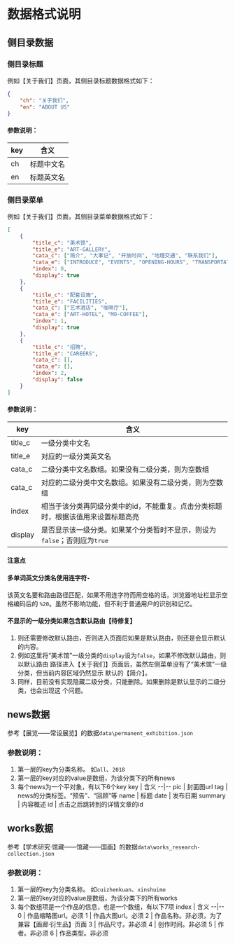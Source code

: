 # 数据格式说明

## 侧目录数据
### 侧目录标题
例如【关于我们】页面，其侧目录标题数据格式如下：
```json
{
    "ch": "关于我们",
    "en": "ABOUT US"
}
```
#### 参数说明：
key | 含义
--|--
ch | 标题中文名
en | 标题英文名

### 侧目录菜单
例如【关于我们】页面，其侧目录菜单数据格式如下：
```json
[
    {
        "title_c": "美术馆",
        "title_e": "ART-GALLERY",
        "cata_c": ["简介", "大事记", "开放时间", "地理交通", "联系我们"],
        "cata_e": ["INTRODUCE", "EVENTS", "OPENING-HOURS", "TRANSPORTATION", "CONTACT-US"],
        "index": 0,
        "display": true
    },
    {
        "title_c": "配套设施",
        "title_e": "FACILITIES",
        "cata_c": ["艺术酒店", "咖啡厅"],
        "cata_e": ["ART-HOTEL", "MO-COFFEE"],
        "index": 1,
        "display": true
    },
    {
        "title_c": "招聘",
        "title_e": "CAREERS",
        "cata_c": [],
        "cata_e": [],
        "index": 2,
        "display": false
    }
]
```
#### 参数说明：
key | 含义
--|--
title_c | 一级分类中文名
title_e | 对应的一级分类英文名
cata_c | 二级分类中文名数组。如果没有二级分类，则为空数组
cata_c | 对应的二级分类中文名数组。如果没有二级分类，则为空数组
index | 相当于该分类再同级分类中的id，不能重复。点击分类标题时，根据该值用来设置标题高亮
display | 是否显示该一级分类。如果某个分类暂时不显示，则设为`false`；否则应为`true`
#### 注意点
#### 多单词英文分类名使用连字符`-`
该英文名要和路由路径匹配，如果不用连字符而用空格的话，浏览器地址栏显示空格编码后的
`%20`。虽然不影响功能，但不利于普通用户的识别和记忆。
#### 不显示的一级分类如果包含默认路由【待修复】
1. 则还需要修改默认路由，否则进入页面后如果是默认路由，则还是会显示默认的内容。  
2. 例如这里将“美术馆”一级分类的`display`设为`false`，如果不修改默认路由，则以默认路由
路径进入【关于我们】页面后，虽然左侧菜单没有了“美术馆”一级分类，但当前内容区域仍然显示
默认的【简介】。
3. 同样，目前没有实现隐藏二级分类，只能删除。如果删除是默认显示的二级分类，也会出现这
个问题。



## news数据
参考【展览——常设展览】的数据`data\permanent_exhibition.json`
### 参数说明：
1. 第一层的key为分类名称。
如`all`、`2018`
2. 第一层的key对应的value是数组，为该分类下的所有news
3. 每个news为一个平对象，有以下6个key
    key | 含义
    --|--
    pic | 封面图url
    tag | news的分类标签。“预告”、“回顾”等
    name | 标题
    date | 发布日期
    summary | 内容概述
    id | 点击之后跳转到的详情文章的id



## works数据
参考【学术研究·馆藏——馆藏——国画】的数据`data\works_research-collection.json`
### 参数说明：
1. 第一层的key为分类名称。
如`cuizhenkuan`、`xinshuimo`
2. 第一层的key对应的value是数组，为该分类下的所有works
3. 每个数组项是一个作品的信息，也是一个数组，有以下7项
    index | 含义
    --|--
    0 | 作品缩略图url。必须
    1 | 作品大图url。必须
    2 | 作品名称。非必须，为了兼容【画廊·衍生品】页面
    3 | 作品尺寸。非必须
    4 | 创作时间。非必须
    5 | 作者。非必须
    6 | 作品类型。非必须
